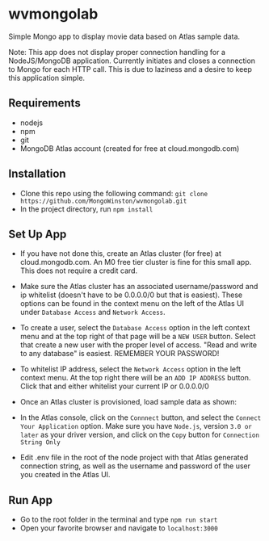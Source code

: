 # wvmongolab
Simple Mongo app to display movie data based on Atlas sample data.

Note: This app does not display proper connection handling for a NodeJS/MongoDB application. Currently initiates and closes a connection to Mongo for each HTTP call. This is due to laziness and a desire to keep this application simple. 

## Requirements
- nodejs
- npm
- git
- MongoDB Atlas account (created for free at cloud.mongodb.com)

## Installation 
- Clone this repo using the following command:
`git clone https://github.com/MongoWinston/wvmongolab.git`
- In the project directory, run `npm install`


## Set Up App
- If you have not done this, create an Atlas cluster (for free) at cloud.mongodb.com. An M0 free tier cluster is fine for this small app. This does not require a credit card.
- Make sure the Atlas cluster has an associated username/password and ip whitelist (doesn't have to be 0.0.0.0/0 but that is easiest). These options can be found in the context menu on the left of the Atlas UI under `Database Access` and `Network Access`.

- To create a user, select the `Database Access` option in the left context menu and at the top right of that page will be a `NEW USER` button. Select that create a new user with the proper level of access. "Read and write to any database" is easiest. REMEMBER YOUR PASSWORD!

- To whitelist IP address, select the `Network Access` option in the left context menu. At the top right there will be an `ADD IP ADDRESS` button. Click that and either whitelist your current IP or 0.0.0.0/0

- Once an Atlas cluster is provisioned, load sample data as shown:

- In the Atlas console, click on the `Connnect` button, and select the `Connect Your Application` option. Make sure you have `Node.js`, version `3.0 or later` as your driver version, and click on the `Copy` button for `Connection String Only`

- Edit .env file in the root of the node project with that Atlas generated connection string, as well as the username and password of the user you created in the Atlas UI.

## Run App
- Go to the root folder in the terminal and type `npm run start`
- Open your favorite browser and navigate to `localhost:3000`
